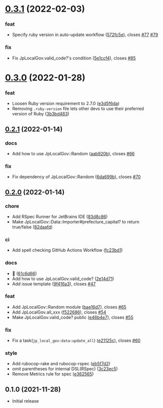 # [0.3.1](https://github.com/IkumaTadokoro/jp_local_gov/compare/v0.3.0...v0.3.1) (2022-02-03)


### feat

* Specify ruby version in auto-update workflow ([572fc5e](https://github.com/IkumaTadokoro/jp_local_gov/commit/572fc5e3cd316f5d194dc8affdbf161acd3b864f)), closes [#77](https://github.com/IkumaTadokoro/jp_local_gov/issues/77) [#79](https://github.com/IkumaTadokoro/jp_local_gov/issues/79)

### fix

* Fix JpLocalGov.valid_code?'s condition ([5e1ccf4](https://github.com/IkumaTadokoro/jp_local_gov/commit/5e1ccf4415d5e2e5752d904334e07b550e0d6d5d)), closes [#85](https://github.com/IkumaTadokoro/jp_local_gov/issues/85)

# [0.3.0](https://github.com/IkumaTadokoro/jp_local_gov/compare/v0.2.1...v0.3.0) (2022-01-28)

### feat

* Loosen Ruby version requirement to 2.7.0 ([e3d5f6da](https://github.com/IkumaTadokoro/jp_local_gov/commit/e3d5f6dafcb6665444e81289fcb91ce7d4365a3a))
* Removing `.ruby-version` file lets other devs to use their preferred version of Ruby ([3b3bd483](https://github.com/IkumaTadokoro/jp_local_gov/commit/3b3bd483c167266338fe07d627d58de3d833b37d))

## [0.2.1](https://github.com/IkumaTadokoro/jp_local_gov/compare/v0.2.0...v0.2.1) (2022-01-14)

### docs

* Add how to use JpLocalGov::Random ([aab920b](https://github.com/IkumaTadokoro/jp_local_gov/commit/aab920bc1e460eb7105f4759fcca1f8a8e06b9f7)), closes [#66](https://github.com/IkumaTadokoro/jp_local_gov/issues/66)

### fix

* Fix dependency of JpLocalGov::Random ([6da699b](https://github.com/IkumaTadokoro/jp_local_gov/commit/6da699b9b49c53551e704f0d05cdd269a4566727)), closes [#70](https://github.com/IkumaTadokoro/jp_local_gov/issues/70)

## [0.2.0](https://github.com/IkumaTadokoro/jp_local_gov/compare/v0.1.0...v0.2.0) (2022-01-14)

### chore

* Add RSpec Runner for JetBrains IDE ([83d8c86](https://github.com/IkumaTadokoro/jp_local_gov/commit/83d8c8649f69506c9a08acf275960480316eb988))
* Make JpLocalGov::Data::Importer#prefecture_capital? to return true/false ([82daafd](https://github.com/IkumaTadokoro/jp_local_gov/commit/82daafd19b47e52ff2c1c341a243aef7e5dffae4))

### ci

* Add spell checking GitHub Actions Workflow ([fc23bd1](https://github.com/IkumaTadokoro/jp_local_gov/commit/fc23bd1a3c10cc49f8aaf4e869c0062b50255f03))

### docs

* 💅 ([61c6d66](https://github.com/IkumaTadokoro/jp_local_gov/commit/61c6d66a43b75339036656a1b110dec97156177e))
* Add how to use JpLocalGov.valid_code? ([2e14d71](https://github.com/IkumaTadokoro/jp_local_gov/commit/2e14d71c146d823e4bc3fa268da2e3a0c5f7ebe1))
* Add issue template ([9f416a3](https://github.com/IkumaTadokoro/jp_local_gov/commit/9f416a335247c3be5c52e450b914bd73c380092d)), closes [#47](https://github.com/IkumaTadokoro/jp_local_gov/issues/47)

### feat

* Add JpLocalGov::Random module ([bae16d7](https://github.com/IkumaTadokoro/jp_local_gov/commit/bae16d7b8ebeff1871b2b5586f0b916253c462e7)), closes [#65](https://github.com/IkumaTadokoro/jp_local_gov/issues/65)
* Add JpLocalGov.all_xxx ([f522686](https://github.com/IkumaTadokoro/jp_local_gov/commit/f52268612a5c41435e4a20f3759c9d7d70686a62)), closes [#54](https://github.com/IkumaTadokoro/jp_local_gov/issues/54)
* Make JpLocalGov.valid_code? public ([e46b4e7](https://github.com/IkumaTadokoro/jp_local_gov/commit/e46b4e79f3fd0098bd2b509123f866a92c01ee37)), closes [#55](https://github.com/IkumaTadokoro/jp_local_gov/issues/55)

### fix

* Fix a task(`jp_local_gov:data:update_all`) ([e21125c](https://github.com/IkumaTadokoro/jp_local_gov/commit/e21125cda74c62e7b45b528ee0f908cfbab6b039)), closes [#60](https://github.com/IkumaTadokoro/jp_local_gov/issues/60)

### style

* Add rubocop-rake and rubocop-rspec ([eb5f7d2](https://github.com/IkumaTadokoro/jp_local_gov/commit/eb5f7d22066a65d41d112e60dc8fc7c9b8b71c47))
* omit parentheses for internal DSL(RSpec) ([3c23ec5](https://github.com/IkumaTadokoro/jp_local_gov/commit/3c23ec5a19460e2c8ed496b61536ebd800cfeb03))
* Remove Metrics rule for spec ([e362565](https://github.com/IkumaTadokoro/jp_local_gov/commit/e3625658376a6b0fd8ac5cea97b0d857cd6f6e7b))

## 0.1.0 (2021-11-28)

- Initial release
